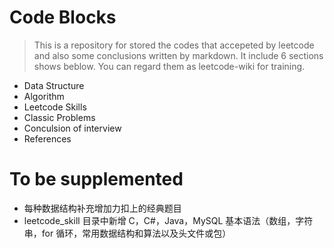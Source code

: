 # Code Blocks

> This is a repository for stored the codes that accepeted by leetcode and also some conclusions written by markdown. It include 6 sections shows beblow. You can regard them as leetcode-wiki for training.

- Data Structure
- Algorithm
- Leetcode Skills
- Classic Problems
- Conculsion of interview
- References

# To be supplemented

- 每种数据结构补充增加力扣上的经典题目
- leetcode_skill 目录中新增 C，C#，Java，MySQL 基本语法（数组，字符串，for 循环，常用数据结构和算法以及头文件或包）
